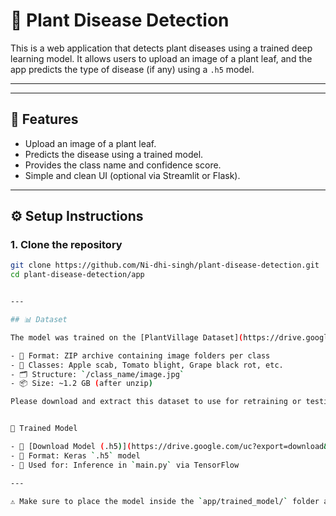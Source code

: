 # 🌿 Plant Disease Detection

This is a web application that detects plant diseases using a trained deep learning model. It allows users to upload an image of a plant leaf, and the app predicts the type of disease (if any) using a `.h5` model.

---


---

## 🚀 Features

- Upload an image of a plant leaf.
- Predicts the disease using a trained model.
- Provides the class name and confidence score.
- Simple and clean UI (optional via Streamlit or Flask).

---

## ⚙️ Setup Instructions

### 1. Clone the repository

```bash
git clone https://github.com/Ni-dhi-singh/plant-disease-detection.git
cd plant-disease-detection/app


---

## 📊 Dataset

The model was trained on the [PlantVillage Dataset](https://drive.google.com/uc?export=download&id=YOUR_FILE_ID), a labeled image dataset of healthy and diseased plant leaves.

- 📁 Format: ZIP archive containing image folders per class
- 🧾 Classes: Apple scab, Tomato blight, Grape black rot, etc.
- 🗂 Structure: `/class_name/image.jpg`
- 📦 Size: ~1.2 GB (after unzip)

Please download and extract this dataset to use for retraining or testing.


🤖 Trained Model

- 🔗 [Download Model (.h5)](https://drive.google.com/uc?export=download&id=YOUR_MODEL_FILE_ID)
- 📄 Format: Keras `.h5` model
- 🧠 Used for: Inference in `main.py` via TensorFlow

---

⚠️ Make sure to place the model inside the `app/trained_model/` folder after download for the app to work correctly.

